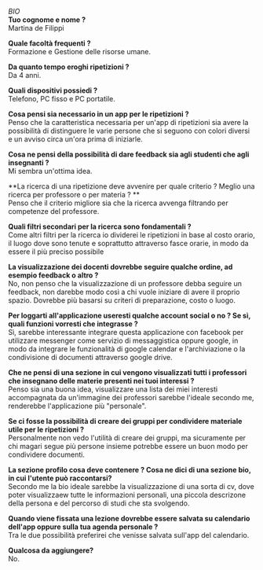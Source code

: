 *BIO*  
**Tuo cognome e nome ?**  
Martina de Filippi  

**Quale facoltà frequenti ?**  
Formazione e Gestione  delle risorse umane.

**Da quanto tempo eroghi ripetizioni ?**  
Da 4 anni.

**Quali dispositivi possiedi ?**  
Telefono, PC fisso e PC portatile.

**Cosa pensi sia necessario in un app per le ripetizioni ?**  
Penso che la caratteristica necessaria per un'app di ripetizioni sia
avere la possibilità di distinguere le varie persone che si seguono con colori diversi e un avviso circa un'ora prima di iniziarle.

**Cosa ne pensi della possibilità di dare feedback sia agli studenti che agli insegnanti ?**  
Mi sembra un'ottima idea.

**La ricerca di una ripetizione deve avvenire per quale criterio ? Meglio una ricerca per professore o per materia ? **  
Penso che il criterio migliore sia che la ricerca avvenga filtrando per competenze del professore.

**Quali filtri secondari per la ricerca sono fondamentali ?**  
Come altri filtri per la ricerca io dividerei le ripetizioni in base al costo orario,
il luogo dove sono tenute e soprattutto attraverso fasce orarie, in modo da essere il più preciso possibile

**La visualizzazione dei docenti dovrebbe seguire qualche ordine, ad esempio feedback o altro ?**  
No, non penso che la visualizzazione di un professore
debba seguire un feedback, non darebbe modo così a chi vuole iniziare di avere il proprio spazio. Dovrebbe più basarsi su criteri di preparazione, costo o luogo.

**Per loggarti all'applicazione useresti qualche account social o no ? Se sì, quali funzioni vorresti che integrasse ?**  
Sì, sarebbe interessante integrare questa applicazione con facebook per utilizzare messenger come servizio di messaggistica oppure google, 
in modo da integrare le funzionalità di google calendar e l'archiviazione o la condivisione di documenti attraverso google drive.

**Che ne pensi di una sezione in cui vengono visualizzati tutti i professori che insegnano delle materie presenti nei tuoi interessi ?**  
Penso sia una buona idea, visualizzare una lista dei miei interesti accompagnata da un'immagine dei professori sarebbe l'ideale secondo me, 
renderebbe l'applicazione più "personale".

**Se ci fosse la possibilità di creare dei gruppi per condividere materiale utile per le ripetizioni ?**  
Personalmente non vedo l'utilità di creare dei gruppi, ma sicuramente per chi magari segue più persone insieme potrebbe essere un buon modo per condividere documenti.

**La sezione profilo cosa deve contenere ? Cosa ne dici di una sezione bio, in cui l'utente può raccontarsi?**  
Secondo me la bio ideale sarebbe la visualizzazione di una sorta di cv, 
dove poter visualizzaew tutte le informazioni personali, una piccola descrizone della persona e del percorso di studi che sta svolgendo.

**Quando viene fissata una lezione dovrebbe essere salvata su calendario dell'app oppure sulla tua agenda personale ?**  
Tra le due possibilità preferirei che venisse salvata sull'app del calendario.

**Qualcosa da aggiungere?**  
No.